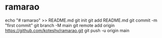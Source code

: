# ramarao
echo "# ramarao" >> README.md
git init
git add README.md
git commit -m "first commit"
git branch -M main
git remote add origin https://github.com/koteshv/ramarao.git
git push -u origin main
